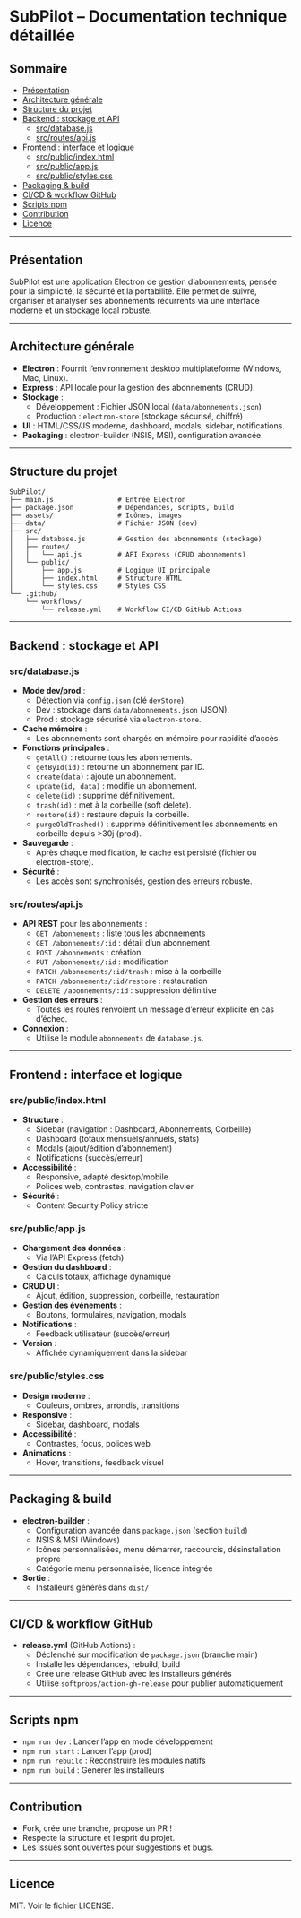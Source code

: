 # SubPilot – Documentation technique détaillée

## Sommaire
- [Présentation](#présentation)
- [Architecture générale](#architecture-générale)
- [Structure du projet](#structure-du-projet)
- [Backend : stockage et API](#backend--stockage-et-api)
  - [src/database.js](#srcdatabasejs)
  - [src/routes/api.js](#srcroutesapijs)
- [Frontend : interface et logique](#frontend--interface-et-logique)
  - [src/public/index.html](#srcpublicindexhtml)
  - [src/public/app.js](#srcpublicappjs)
  - [src/public/styles.css](#srcpublicstylescss)
- [Packaging & build](#packaging--build)
- [CI/CD & workflow GitHub](#cicd--workflow-github)
- [Scripts npm](#scripts-npm)
- [Contribution](#contribution)
- [Licence](#licence)

---

## Présentation

SubPilot est une application Electron de gestion d’abonnements, pensée pour la simplicité, la sécurité et la portabilité. Elle permet de suivre, organiser et analyser ses abonnements récurrents via une interface moderne et un stockage local robuste.

---

## Architecture générale

- **Electron** : Fournit l’environnement desktop multiplateforme (Windows, Mac, Linux).
- **Express** : API locale pour la gestion des abonnements (CRUD).
- **Stockage** :
  - Développement : Fichier JSON local (`data/abonnements.json`)
  - Production : `electron-store` (stockage sécurisé, chiffré)
- **UI** : HTML/CSS/JS moderne, dashboard, modals, sidebar, notifications.
- **Packaging** : electron-builder (NSIS, MSI), configuration avancée.

---

## Structure du projet

```
SubPilot/
├── main.js                # Entrée Electron
├── package.json           # Dépendances, scripts, build
├── assets/                # Icônes, images
├── data/                  # Fichier JSON (dev)
├── src/
│   ├── database.js        # Gestion des abonnements (stockage)
│   ├── routes/
│   │   └── api.js         # API Express (CRUD abonnements)
│   └── public/
│       ├── app.js         # Logique UI principale
│       ├── index.html     # Structure HTML
│       └── styles.css     # Styles CSS
└── .github/
    └── workflows/
        └── release.yml    # Workflow CI/CD GitHub Actions
```

---

## Backend : stockage et API

### src/database.js

- **Mode dev/prod** :
  - Détection via `config.json` (clé `devStore`).
  - Dev : stockage dans `data/abonnements.json` (JSON).
  - Prod : stockage sécurisé via `electron-store`.
- **Cache mémoire** :
  - Les abonnements sont chargés en mémoire pour rapidité d’accès.
- **Fonctions principales** :
  - `getAll()` : retourne tous les abonnements.
  - `getById(id)` : retourne un abonnement par ID.
  - `create(data)` : ajoute un abonnement.
  - `update(id, data)` : modifie un abonnement.
  - `delete(id)` : supprime définitivement.
  - `trash(id)` : met à la corbeille (soft delete).
  - `restore(id)` : restaure depuis la corbeille.
  - `purgeOldTrashed()` : supprime définitivement les abonnements en corbeille depuis >30j (prod).
- **Sauvegarde** :
  - Après chaque modification, le cache est persisté (fichier ou electron-store).
- **Sécurité** :
  - Les accès sont synchronisés, gestion des erreurs robuste.

### src/routes/api.js

- **API REST** pour les abonnements :
  - `GET /abonnements` : liste tous les abonnements
  - `GET /abonnements/:id` : détail d’un abonnement
  - `POST /abonnements` : création
  - `PUT /abonnements/:id` : modification
  - `PATCH /abonnements/:id/trash` : mise à la corbeille
  - `PATCH /abonnements/:id/restore` : restauration
  - `DELETE /abonnements/:id` : suppression définitive
- **Gestion des erreurs** :
  - Toutes les routes renvoient un message d’erreur explicite en cas d’échec.
- **Connexion** :
  - Utilise le module `abonnements` de `database.js`.

---

## Frontend : interface et logique

### src/public/index.html

- **Structure** :
  - Sidebar (navigation : Dashboard, Abonnements, Corbeille)
  - Dashboard (totaux mensuels/annuels, stats)
  - Modals (ajout/édition d’abonnement)
  - Notifications (succès/erreur)
- **Accessibilité** :
  - Responsive, adapté desktop/mobile
  - Polices web, contrastes, navigation clavier
- **Sécurité** :
  - Content Security Policy stricte

### src/public/app.js

- **Chargement des données** :
  - Via l’API Express (fetch)
- **Gestion du dashboard** :
  - Calculs totaux, affichage dynamique
- **CRUD UI** :
  - Ajout, édition, suppression, corbeille, restauration
- **Gestion des événements** :
  - Boutons, formulaires, navigation, modals
- **Notifications** :
  - Feedback utilisateur (succès/erreur)
- **Version** :
  - Affichée dynamiquement dans la sidebar

### src/public/styles.css

- **Design moderne** :
  - Couleurs, ombres, arrondis, transitions
- **Responsive** :
  - Sidebar, dashboard, modals
- **Accessibilité** :
  - Contrastes, focus, polices web
- **Animations** :
  - Hover, transitions, feedback visuel

---

## Packaging & build

- **electron-builder** :
  - Configuration avancée dans `package.json` (section `build`)
  - NSIS & MSI (Windows)
  - Icônes personnalisées, menu démarrer, raccourcis, désinstallation propre
  - Catégorie menu personnalisée, licence intégrée
- **Sortie** :
  - Installeurs générés dans `dist/`

---

## CI/CD & workflow GitHub

- **release.yml** (GitHub Actions) :
  - Déclenché sur modification de `package.json` (branche main)
  - Installe les dépendances, rebuild, build
  - Crée une release GitHub avec les installeurs générés
  - Utilise `softprops/action-gh-release` pour publier automatiquement

---

## Scripts npm

- `npm run dev` : Lancer l’app en mode développement
- `npm run start` : Lancer l’app (prod)
- `npm run rebuild` : Reconstruire les modules natifs
- `npm run build` : Générer les installeurs

---

## Contribution

- Fork, crée une branche, propose un PR !
- Respecte la structure et l’esprit du projet.
- Les issues sont ouvertes pour suggestions et bugs.

---

## Licence

MIT. Voir le fichier LICENSE.

